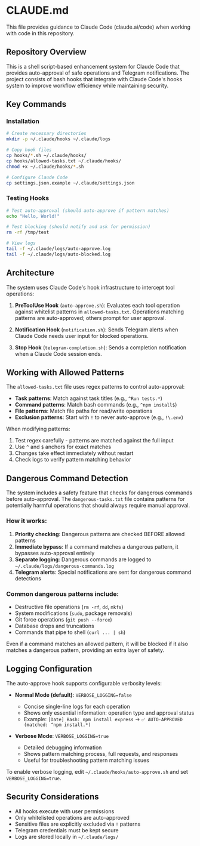 # CLAUDE.md

This file provides guidance to Claude Code (claude.ai/code) when working with code in this repository.

## Repository Overview

This is a shell script-based enhancement system for Claude Code that provides auto-approval of safe operations and Telegram notifications. The project consists of bash hooks that integrate with Claude Code's hooks system to improve workflow efficiency while maintaining security.

## Key Commands

### Installation
```bash
# Create necessary directories
mkdir -p ~/.claude/hooks ~/.claude/logs

# Copy hook files
cp hooks/*.sh ~/.claude/hooks/
cp hooks/allowed-tasks.txt ~/.claude/hooks/
chmod +x ~/.claude/hooks/*.sh

# Configure Claude Code
cp settings.json.example ~/.claude/settings.json
```

### Testing Hooks
```bash
# Test auto-approval (should auto-approve if pattern matches)
echo "Hello, World!"

# Test blocking (should notify and ask for permission)
rm -rf /tmp/test

# View logs
tail -f ~/.claude/logs/auto-approve.log
tail -f ~/.claude/logs/auto-blocked.log
```

## Architecture

The system uses Claude Code's hook infrastructure to intercept tool operations:

1. **PreToolUse Hook** (`auto-approve.sh`): Evaluates each tool operation against whitelist patterns in `allowed-tasks.txt`. Operations matching patterns are auto-approved; others prompt for user approval.

2. **Notification Hook** (`notification.sh`): Sends Telegram alerts when Claude Code needs user input for blocked operations.

3. **Stop Hook** (`telegram-completion.sh`): Sends a completion notification when a Claude Code session ends.

## Working with Allowed Patterns

The `allowed-tasks.txt` file uses regex patterns to control auto-approval:

- **Task patterns**: Match against task titles (e.g., `^Run tests.*`)
- **Command patterns**: Match bash commands (e.g., `^npm install$`)
- **File patterns**: Match file paths for read/write operations
- **Exclusion patterns**: Start with `!` to never auto-approve (e.g., `!\.env`)

When modifying patterns:
1. Test regex carefully - patterns are matched against the full input
2. Use `^` and `$` anchors for exact matches
3. Changes take effect immediately without restart
4. Check logs to verify pattern matching behavior

## Dangerous Command Detection

The system includes a safety feature that checks for dangerous commands before auto-approval. The `dangerous-tasks.txt` file contains patterns for potentially harmful operations that should always require manual approval.

### How it works:
1. **Priority checking**: Dangerous patterns are checked BEFORE allowed patterns
2. **Immediate bypass**: If a command matches a dangerous pattern, it bypasses auto-approval entirely
3. **Separate logging**: Dangerous commands are logged to `~/.claude/logs/dangerous-commands.log`
4. **Telegram alerts**: Special notifications are sent for dangerous command detections

### Common dangerous patterns include:
- Destructive file operations (`rm -rf`, `dd`, `mkfs`)
- System modifications (`sudo`, package removals)
- Git force operations (`git push --force`)
- Database drops and truncations
- Commands that pipe to shell (`curl ... | sh`)

Even if a command matches an allowed pattern, it will be blocked if it also matches a dangerous pattern, providing an extra layer of safety.

## Logging Configuration

The auto-approve hook supports configurable verbosity levels:

- **Normal Mode (default)**: `VERBOSE_LOGGING=false`
  - Concise single-line logs for each operation
  - Shows only essential information: operation type and approval status
  - Example: `[Date] Bash: npm install express` → `✅ AUTO-APPROVED (matched: ^npm install.*)`

- **Verbose Mode**: `VERBOSE_LOGGING=true`
  - Detailed debugging information
  - Shows pattern matching process, full requests, and responses
  - Useful for troubleshooting pattern matching issues

To enable verbose logging, edit `~/.claude/hooks/auto-approve.sh` and set `VERBOSE_LOGGING=true`.

## Security Considerations

- All hooks execute with user permissions
- Only whitelisted operations are auto-approved
- Sensitive files are explicitly excluded via `!` patterns
- Telegram credentials must be kept secure
- Logs are stored locally in `~/.claude/logs/`